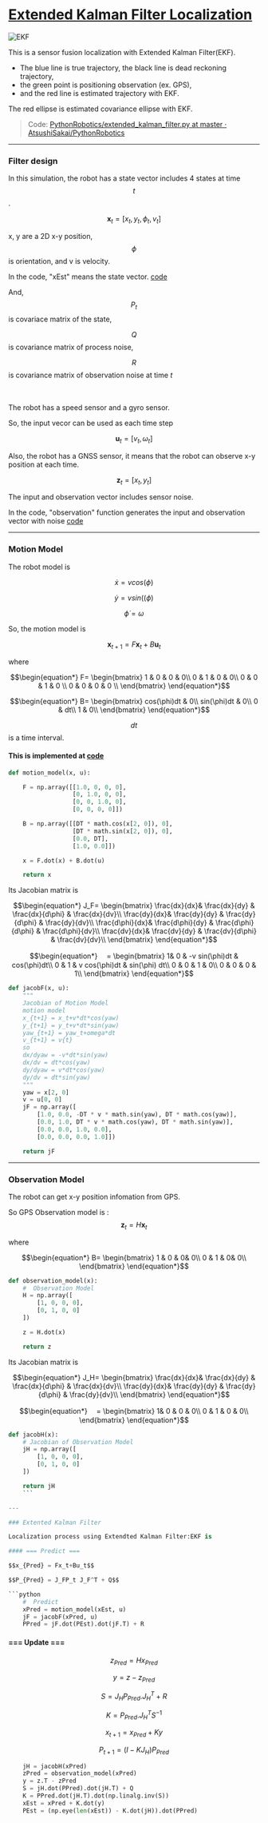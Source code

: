 # [Extended Kalman Filter Localization](https://pythonrobotics.readthedocs.io/en/latest/modules/localization.html#extended-kalman-filter-localization)

![EKF](https://github.com/AtsushiSakai/PythonRoboticsGifs/raw/master/Localization/extended_kalman_filter/animation.gif)

This is a sensor fusion localization with Extended Kalman Filter(EKF).
- The blue line is true trajectory, the black line is dead reckoning trajectory,
- the green point is positioning observation (ex. GPS), 
- and the red line is estimated trajectory with EKF.

The red ellipse is estimated covariance ellipse with EKF.

> Code: [PythonRobotics/extended\_kalman\_filter\.py at master · AtsushiSakai/PythonRobotics](https://github.com/AtsushiSakai/PythonRobotics/blob/master/Localization/extended_kalman_filter/extended_kalman_filter.py)

---

### Filter design

In this simulation, the robot has a state vector includes 4 states at time $$t$$.

$$\textbf{x}_t=[x_t, y_t, \phi_t, v_t]$$

x, y are a 2D x-y position, $$\phi$$ is orientation, and v is velocity.

In the code, "xEst" means the state vector. [code](https://github.com/AtsushiSakai/PythonRobotics/blob/916b4382de090de29f54538b356cef1c811aacce/Localization/extended_kalman_filter/extended_kalman_filter.py#L168)

And, $$P_t$$ is covariace matrix of the state,

$$Q$$ is covariance matrix of process noise, 

$$R$$ is covariance matrix of observation noise at time $t$ 

　

The robot has a speed sensor and a gyro sensor.

So, the input vecor can be used as each time step

$$\textbf{u}_t=[v_t, \omega_t]$$

Also, the robot has a GNSS sensor, it means that the robot can observe x-y position at each time.

$$\textbf{z}_t=[x_t,y_t]$$

The input and observation vector includes sensor noise.

In the code, "observation" function generates the input and observation vector with noise [code](https://github.com/AtsushiSakai/PythonRobotics/blob/916b4382de090de29f54538b356cef1c811aacce/Localization/extended_kalman_filter/extended_kalman_filter.py#L34-L50)

---

### Motion Model

The robot model is 

$$ 
\dot{x} = vcos(\phi)
$$

$$
\dot{y} = vsin((\phi)
$$

$$
\dot{\phi} = \omega
$$


So, the motion model is

$$\textbf{x}_{t+1} = F\textbf{x}_t+B\textbf{u}_t$$

where

$$\begin{equation*}
F=
\begin{bmatrix}
1 & 0 & 0 & 0\\
0 & 1 & 0 & 0\\
0 & 0 & 1 & 0 \\
0 & 0 & 0 & 0 \\
\end{bmatrix}
\end{equation*}$$

$$\begin{equation*}
B=
\begin{bmatrix}
cos(\phi)dt & 0\\
sin(\phi)dt & 0\\
0 & dt\\
1 & 0\\
\end{bmatrix}
\end{equation*}$$

$$dt$$ is a time interval.

#### This is implemented at [code](https://github.com/AtsushiSakai/PythonRobotics/blob/916b4382de090de29f54538b356cef1c811aacce/Localization/extended_kalman_filter/extended_kalman_filter.py#L53-L67)

```python 
def motion_model(x, u):

    F = np.array([[1.0, 0, 0, 0],
                  [0, 1.0, 0, 0],
                  [0, 0, 1.0, 0],
                  [0, 0, 0, 0]])

    B = np.array([[DT * math.cos(x[2, 0]), 0],
                  [DT * math.sin(x[2, 0]), 0],
                  [0.0, DT],
                  [1.0, 0.0]])

    x = F.dot(x) + B.dot(u)

    return x
 ```

Its Jacobian matrix is

$$\begin{equation*}
J_F=
\begin{bmatrix}
\frac{dx}{dx}& \frac{dx}{dy} & \frac{dx}{d\phi} &  \frac{dx}{dv}\\
\frac{dy}{dx}& \frac{dy}{dy} & \frac{dy}{d\phi} &  \frac{dy}{dv}\\
\frac{d\phi}{dx}& \frac{d\phi}{dy} & \frac{d\phi}{d\phi} &  \frac{d\phi}{dv}\\
\frac{dv}{dx}& \frac{dv}{dy} & \frac{dv}{d\phi} &  \frac{dv}{dv}\\
\end{bmatrix}
\end{equation*}$$

$$\begin{equation*}
　=
\begin{bmatrix}
1& 0 & -v sin(\phi)dt &  cos(\phi)dt\\
0 & 1 & v cos(\phi)dt & sin(\phi) dt\\
0 & 0 & 1 & 0\\
0 & 0 & 0 & 1\\
\end{bmatrix}
\end{equation*}$$

```python 
def jacobF(x, u):
    """
    Jacobian of Motion Model
    motion model
    x_{t+1} = x_t+v*dt*cos(yaw)
    y_{t+1} = y_t+v*dt*sin(yaw)
    yaw_{t+1} = yaw_t+omega*dt
    v_{t+1} = v{t}
    so
    dx/dyaw = -v*dt*sin(yaw)
    dx/dv = dt*cos(yaw)
    dy/dyaw = v*dt*cos(yaw)
    dy/dv = dt*sin(yaw)
    """
    yaw = x[2, 0]
    v = u[0, 0]
    jF = np.array([
        [1.0, 0.0, -DT * v * math.sin(yaw), DT * math.cos(yaw)],
        [0.0, 1.0, DT * v * math.cos(yaw), DT * math.sin(yaw)],
        [0.0, 0.0, 1.0, 0.0],
        [0.0, 0.0, 0.0, 1.0]])

    return jF
```

---

### Observation Model

The robot can get x-y position infomation from GPS.

So GPS Observation model is : $$\textbf{z}_{t} = H\textbf{x}_t$$

where

$$\begin{equation*}
B=
\begin{bmatrix}
1 & 0 & 0& 0\\
0 & 1 & 0& 0\\
\end{bmatrix}
\end{equation*}$$


```python 
def observation_model(x):
    #  Observation Model
    H = np.array([
        [1, 0, 0, 0],
        [0, 1, 0, 0]
    ])

    z = H.dot(x)

    return z
```

Its Jacobian matrix is

$$\begin{equation*}
J_H=
\begin{bmatrix}
\frac{dx}{dx}& \frac{dx}{dy} & \frac{dx}{d\phi} &  \frac{dx}{dv}\\
\frac{dy}{dx}& \frac{dy}{dy} & \frac{dy}{d\phi} &  \frac{dy}{dv}\\
\end{bmatrix}
\end{equation*}$$

$$\begin{equation*}
　=
\begin{bmatrix}
1& 0 & 0 & 0\\
0 & 1 & 0 & 0\\
\end{bmatrix}
\end{equation*}$$

```python 
def jacobH(x):
    # Jacobian of Observation Model
    jH = np.array([
        [1, 0, 0, 0],
        [0, 1, 0, 0]
    ])

    return jH
    ```

---

### Extented Kalman Filter

Localization process using Extendted Kalman Filter:EKF is

#### === Predict ===

$$x_{Pred} = Fx_t+Bu_t$$

$$P_{Pred} = J_FP_t J_F^T + Q$$

```python 
    #  Predict
    xPred = motion_model(xEst, u)
    jF = jacobF(xPred, u)
    PPred = jF.dot(PEst).dot(jF.T) + R

```

#### === Update ===

$$z_{Pred} = Hx_{Pred}$$

$$y = z - z_{Pred}$$

$$S = J_H P_{Pred}.J_H^T + R$$

$$K = P_{Pred}.J_H^T S^{-1}$$

$$x_{t+1} = x_{Pred} + Ky$$

$$P_{t+1} = ( I - K J_H) P_{Pred}$$

```python 
    jH = jacobH(xPred)
    zPred = observation_model(xPred)
    y = z.T - zPred
    S = jH.dot(PPred).dot(jH.T) + Q
    K = PPred.dot(jH.T).dot(np.linalg.inv(S))
    xEst = xPred + K.dot(y)
    PEst = (np.eye(len(xEst)) - K.dot(jH)).dot(PPred)

```